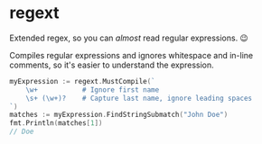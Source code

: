# regext

Extended regex, so you can *almost* read regular expressions. 😉

Compiles regular expressions and ignores whitespace and in-line comments, so it's easier to understand the expression.

```go
myExpression := regext.MustCompile(`
    \w+           # Ignore first name
    \s+ (\w+)?    # Capture last name, ignore leading spaces
`)
matches := myExpression.FindStringSubmatch("John Doe")
fmt.Println(matches[1])
// Doe
```
